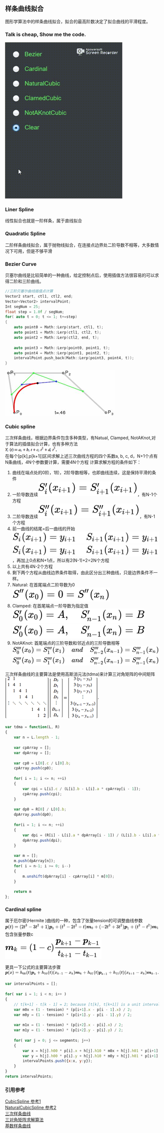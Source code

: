 ## 样条曲线拟合
图形学算法中的样条曲线拟合，拟合的最高阶数决定了拟合曲线的平滑程度。
### Talk is cheap, Show me the code.
<img src="image/result.gif" />

### Liner Spline
线性拟合也就是一阶样条，属于直线拟合

### Quadratic Spline
二阶样条曲线拟合，属于抛物线拟合，在连接点边界处二阶导数不相等，大多数情况下可用，但是不够平滑

### Bezier Curve
贝塞尔曲线是比较简单的一种曲线，给定控制点后，使用插值方法很容易的可以求得二阶和三阶曲线。  
```cpp
//三阶贝塞尔曲线插值点计算
Vector2 start, ctl1, ctl2, end;
Vector<Vector2> intervalPoint;
Int segNum = 25;
float step = 1.0f / segNum;
for( auto t = 0; t <= 1; t+=step)
{
    auto point0 = Math::Lerp(start, ctl1, t);
    auto point1 = Math::Lerp(ctl1, ctl2, t);
    auto point2 = Math::Lerp(ctl2, end, t);
    
    auto point3 = Math::Lerp(point0, point1, t);
    auto point4 = Math::Lerp(point1, point2, t);
    intervalPoint.push_back(Math::Lerp(point3, point4, t));
}
```
![](image/bezier.jpg)

### Cubic spline
三次样条曲线，根据边界条件包含多种类型，有Natual, Clamped, NotAKnot,对于算法的插值拟合计算，也有多种方法  
![](image/cubic2.gif)  
在每个[p[k],p[k+1]]区间求解上述三次曲线方程的四个系数a, b, c, d，N+1个点有N条曲线，4N个参数要计算，需要4N个方程
计算求解方程的条件如下：  
1. 曲线在端点处的0阶，1阶，2阶导数相等，也即曲线连续，这是保持平滑的条件
2. 一阶导数连续![](image/equation1.svg)，有N-1个方程
3. 二阶导数连续![](image/equation2.svg)，有N-1个方程
4. 前一曲线的结尾=后一曲线的开始![](image/equation3.svg)![](image/equation4.svg)，再加上0点和N+1点，所以有2(N-1)+2=2N个方程
5. 以上共有4N-2个方程
6. 剩下两个方程从曲线边界条件取得，由此区分出三种曲线，只是边界条件不一样。
7. Natural: 在首尾端点二阶导数为0![](image/equation5.svg)
8. Clamped: 在首尾端点一阶导数为指定值![](image/equation6.svg)![](image/equation7.svg)
9. NotAKnot: 首尾端点的三阶导数和邻近点的三阶导数相等![](image/equation8.svg)![](image/equation8.svg)  

三次样条曲线的主要算法是使用高斯消元法(tdma)来计算三对角矩阵的中间矩阵  
![](image/cubic1.gif)  
```javascript
var tdma = function(L, R)
{
    var n = L.length - 1;

    var cpArray = [];
    var dpArray = [];

    var cp0 = L[0].c / L[0].b;
    cpArray.push(cp0);

    for( i = 1; i <= n; ++i)
    {
        var cpi = L[i].c / (L[i].b - L[i].a * cpArray[i - 1]);
        cpArray.push(cpi);
    }

    var dp0 = R[0] / L[0].b;
    dpArray.push(dp0);

    for(i = 1; i <= n; ++i)
    {
        var dpi = (R[i] - L[i].a * dpArray[i - 1]) / (L[i].b - L[i].a * cpArray[i - 1]);
        dpArray.push(dpi);
    }

    var m = [];
    m.push(dpArray[n]);
    for( i = n-1; i >= 0; i--)
    {
        m.unshift(dpArray[i] - cpArray[i] * m[0]);
    }

    return m
};
```

### Cardinal spline
属于厄尔密(Hermite )曲线的一种，包含了张量tension的可调整曲线参数  
![](image/cardinal.svg)  
包含张量参数c  
![](image/cardinal1.svg)  

更具一下公式的主要算法步骤  
![](image/cardinal3.svg)
```javascript
var intervalPoints = [];

for( var i = 1; i < n; i++ )
{
    // t[k+1] - t[k - 1] = 2; because [t[k], t[k+1]] is a unit interval [0, 1]
    var m0x = (1 - tension) * (p[i+1].x - p[i - 1].x) / 2;
    var m0y = (1 - tension) * (p[i+1].y - p[i - 1].y) / 2;

    var m1x = (1 - tension) * (p[i+2].x - p[i].x) / 2;
    var m1y = (1 - tension) * (p[i+2].y - p[i].y) / 2;

    for( var j = 0; j <= segments; j++)
    {
        var x = h[j].h00 * p[i].x + h[j].h10 * m0x + h[j].h01 * p[i+1].x + h[j].h11 * m1x;
        var y = h[j].h00 * p[i].y + h[j].h10 * m0y + h[j].h01 * p[i+1].y + h[j].h11 * m1y;
        intervalPoints.push({x:x, y:y});
    }
}
return intervalPoints;
```

### 引用参考

[CubicSpline 参考1](https://www.cnblogs.com/flysun027/p/10371726.html)  
[NaturalCubicSpline 参考2](http://mathworld.wolfram.com/CubicSpline.html)  
[三次样条曲线](https://zhuanlan.zhihu.com/p/62860859)  
[三对角矩阵求解算法](https://zh.wikipedia.org/wiki/%E4%B8%89%E5%AF%B9%E8%A7%92%E7%9F%A9%E9%98%B5%E7%AE%97%E6%B3%95)  
[基数样条曲线](https://en.wikipedia.org/wiki/Cubic_Hermite_spline)  
